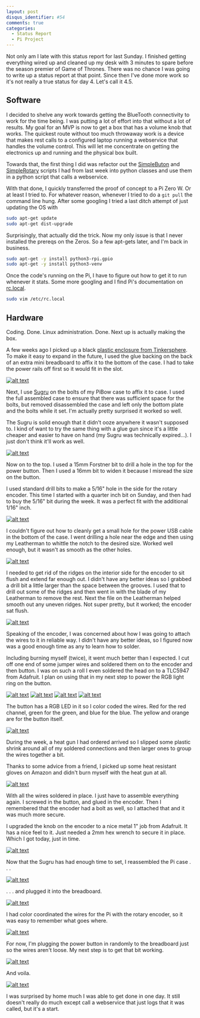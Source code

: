 ```yaml
---
layout: post
disqus_identifier: #54
comments: true
categories:
  - Status Report
  - Pi Project
---
```


Not only am I late with this status report for last Sunday. I
finished getting everything wired up and cleaned up my desk with 3
minutes to spare before the season premier of Game of Thrones. There
was no chance I was going to write up a status report at that point.
Since then I've done more work so it's not really a true status for
day 4. Let's call it 4.5.

## Software

I decided to shelve any work towards getting the BlueTooth
connectivity to work for the time being. I was putting a lot of
effort into that without a lot of results. My goal for an MVP is now
to get a box that has a volume knob that works. The quickest route
without too much throwaway work is a device that makes rest calls to
a configured laptop running a webservice that handles the volume
control. This will let me concentrate on getting the electronics up
and running and the physical box built.

Towards that, the first thing I did was refactor out the
[SimpleButon](https://github.com/jquintus/PiProject/blob/0107b1615cceb5418388e4c77695076addbb96d1/SimpleIO/SimpleButton.py)
and
[SimpleRotary](https://github.com/jquintus/PiProject/blob/0107b1615cceb5418388e4c77695076addbb96d1/SimpleIO/SimpleRotary.py)
scripts I had from last week into python classes and use them in a
python script that calls a webservice.

With that done, I quickly transferred the proof of concept to a Pi
Zero W. Or at least I tried to. For whatever reason, whenever I
tried to do a `git pull` the command line hung. After some googling
I tried a last ditch attempt of just updating the OS with 

```bash
sudo apt-get update
sudo apt-get dist-upgrade
```

Surprisingly, that actually did the trick. Now my only issue is that
I never installed the prereqs on the Zeros. So a few apt-gets later,
and I'm back in business.

```bash
sudo apt-get -y install python3-rpi.gpio
sudo apt-get -y install python3-venv
```

Once the code's running on the Pi, I have to figure out how to get
it to run whenever it stats. Some more googling and I find Pi's
documentation on
[rc.local](https://www.raspberrypi.org/documentation/linux/usage/rc-local.md).

```bash
sudo vim /etc/rc.local
```

## Hardware

Coding. Done. Linux administration. Done. Next up is actually making
the box.

A few weeks ago I picked up a black [plastic enclosure from
Tinkersphere](https://tinkersphere.com/enclosures-storage/1418-black-abs-project-box-130x70x45mm.html).
To make it easy to expand in the future, I used the glue backing on
the back of an extra mini breadboard to affix it to the bottom of
the case. I had to take the power rails off first so it would fit in
the slot.

[![alt text](/images/posts/2019/2019-04-19-Pi-Project-Status-Report-Day-4.5/small/initial_build_01.jpg)](/images/posts/2019/2019-04-19-Pi-Project-Status-Report-Day-4.5/initial_build_01.jpg)

Next, I use [Sugru](https://sugru.com/) on the bolts of my PiBow
case to affix it to case. I used the full assembled case to ensure
that there was sufficient space for the bolts, but removed
disassembled the case and left only the bottom plate and the bolts
while it set. I'm actually pretty surprised it worked so well. 

The Sugru is solid enough that it didn't ooze anywhere it wasn't
supposed to. I kind of want to try the same thing with a glue gun
since it's a little cheaper and easier to have on hand (my Sugru was
technically expired...). I just don't think it'll work as well.

[![alt text](/images/posts/2019/2019-04-19-Pi-Project-Status-Report-Day-4.5/small/initial_build_02.jpg)](/images/posts/2019/2019-04-19-Pi-Project-Status-Report-Day-4.5/initial_build_02.jpg)

Now on to the top. I used a 15mm Forstner bit to drill a hole in the
top for the power button. Then I used a 16mm bit to widen it because
I misread the size on the button. 

I used standard drill bits to make a 5/16" hole in the side for the
rotary encoder. This time I started with a quarter inch bit on
Sunday, and then had to buy the 5/16" bit during the week. It was a
perfect fit with the additional 1/16" inch.

[![alt text](/images/posts/2019/2019-04-19-Pi-Project-Status-Report-Day-4.5/small/initial_build_03.jpg)](/images/posts/2019/2019-04-19-Pi-Project-Status-Report-Day-4.5/initial_build_03.jpg)

I couldn't figure out how to cleanly get a small hole for the power
USB cable in the bottom of the case. I went drilling a hole near the
edge and then using my Leatherman to whittle the notch to the
desired size. Worked well enough, but it wasn't as smooth as the
other holes.

[![alt text](/images/posts/2019/2019-04-19-Pi-Project-Status-Report-Day-4.5/small/initial_build_04.jpg)](/images/posts/2019/2019-04-19-Pi-Project-Status-Report-Day-4.5/initial_build_04.jpg)

I needed to get rid of the ridges on the interior side for the
encoder to sit flush and extend far enough out. I didn't have any
better ideas so I grabbed a drill bit a little larger than the space
between the grooves. I used that to drill out some of the ridges
and then went in with the blade of my Leatherman to remove the rest.
Next the file on the Leatherman helped smooth out any uneven ridges.
Not super pretty, but it worked; the encoder sat flush.

[![alt text](/images/posts/2019/2019-04-19-Pi-Project-Status-Report-Day-4.5/small/initial_build_05.jpg)](/images/posts/2019/2019-04-19-Pi-Project-Status-Report-Day-4.5/initial_build_05.jpg)

Speaking of the encoder, I was concerned about how I was going to
attach the wires to it in reliable way. I didn't have any better
ideas, so I figured now was a good enough time as any to learn how
to solder. 

Including burning myself (twice), it went much better than I
expected. I cut off one end of some jumper wires and soldered them
on to the encoder and then button. I was on such a roll I even
soldered the head on to a TLC5947 from Adafruit. I plan on using
that in my next step to power the RGB light ring on the button.

[![alt text](/images/posts/2019/2019-04-19-Pi-Project-Status-Report-Day-4.5/small/initial_build_06.jpg)](/images/posts/2019/2019-04-19-Pi-Project-Status-Report-Day-4.5/initial_build_06.jpg)
[![alt text](/images/posts/2019/2019-04-19-Pi-Project-Status-Report-Day-4.5/small/initial_build_08.jpg)](/images/posts/2019/2019-04-19-Pi-Project-Status-Report-Day-4.5/initial_build_08.jpg)
[![alt text](/images/posts/2019/2019-04-19-Pi-Project-Status-Report-Day-4.5/small/initial_build_09.jpg)](/images/posts/2019/2019-04-19-Pi-Project-Status-Report-Day-4.5/initial_build_09.jpg)
[![alt text](/images/posts/2019/2019-04-19-Pi-Project-Status-Report-Day-4.5/small/initial_build_10.jpg)](/images/posts/2019/2019-04-19-Pi-Project-Status-Report-Day-4.5/initial_build_10.jpg)

The button has a RGB LED in it so I color coded the wires. Red for the red channel, green for the green, and blue for the blue. The yellow and orange are for the button itself.

[![alt text](/images/posts/2019/2019-04-19-Pi-Project-Status-Report-Day-4.5/small/initial_build_11.jpg)](/images/posts/2019/2019-04-19-Pi-Project-Status-Report-Day-4.5/initial_build_11.jpg)

During the week, a heat gun I had ordered arrived so I slipped some
plastic shrink around all of my soldered connections and then larger
ones to group the wires together a bit. 

Thanks to some advice from a friend, I picked up some heat resistant
gloves on Amazon and didn't burn myself with the heat gun at all.

[![alt text](/images/posts/2019/2019-04-19-Pi-Project-Status-Report-Day-4.5/small/initial_build_12.jpg)](/images/posts/2019/2019-04-19-Pi-Project-Status-Report-Day-4.5/initial_build_12.jpg)

With all the wires soldered in place. I just have to assemble
everything again. I screwed in the button, and glued in the encoder.
Then I remembered that the encoder had a bolt as well, so I attached
that and it was much more secure. 

I upgraded the knob on the encoder to a nice metal 1" job from Adafruit. It has a nice feel to it. Just needed a 2mm hex wrench to secure it in place. Which I got today, just in time.

[![alt text](/images/posts/2019/2019-04-19-Pi-Project-Status-Report-Day-4.5/small/initial_build_13.jpg)](/images/posts/2019/2019-04-19-Pi-Project-Status-Report-Day-4.5/initial_build_13.jpg)

Now that the Sugru has had enough time to set, I reassembled the Pi
case . . .

[![alt text](/images/posts/2019/2019-04-19-Pi-Project-Status-Report-Day-4.5/small/initial_build_14.jpg)](/images/posts/2019/2019-04-19-Pi-Project-Status-Report-Day-4.5/initial_build_14.jpg)

. . . and plugged it into the breadboard.

[![alt text](/images/posts/2019/2019-04-19-Pi-Project-Status-Report-Day-4.5/small/initial_build_15.jpg)](/images/posts/2019/2019-04-19-Pi-Project-Status-Report-Day-4.5/initial_build_15.jpg)

I had color coordinated the wires for the Pi with the rotary
encoder, so it was easy to remember what goes where.

[![alt text](/images/posts/2019/2019-04-19-Pi-Project-Status-Report-Day-4.5/small/initial_build_16.jpg)](/images/posts/2019/2019-04-19-Pi-Project-Status-Report-Day-4.5/initial_build_16.jpg)

For now, I'm plugging the power button in randomly to the breadboard
just so the wires aren't loose. My next step is to get that bit
working.

[![alt text](/images/posts/2019/2019-04-19-Pi-Project-Status-Report-Day-4.5/small/initial_build_17.jpg)](/images/posts/2019/2019-04-19-Pi-Project-Status-Report-Day-4.5/initial_build_17.jpg)

And voila.

[![alt text](/images/posts/2019/2019-04-19-Pi-Project-Status-Report-Day-4.5/small/initial_build_18.jpg)](/images/posts/2019/2019-04-19-Pi-Project-Status-Report-Day-4.5/initial_build_18.jpg)

I was surprised by home much I was able to get done in one day. It
still doesn't really do much except call a webservice that just logs
that it was called, but it's a start.
